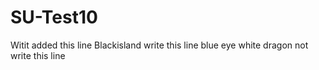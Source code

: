 # SU-Test10
Witit added this line
Blackisland write this line 
blue eye white dragon not write this line
